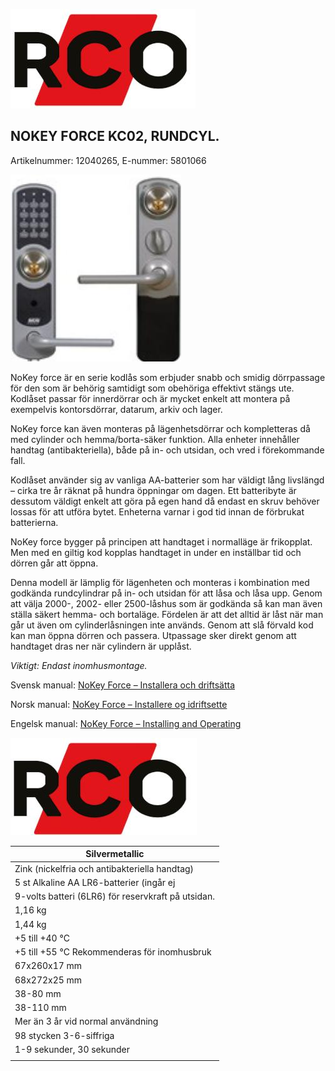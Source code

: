 ![](_page_0_Picture_0.jpeg)

## NOKEY FORCE KC02, RUNDCYL.

Artikelnummer: 12040265, E-nummer: 5801066

![](_page_0_Picture_3.jpeg)

NoKey force är en serie kodlås som erbjuder snabb och smidig dörrpassage för den som är behörig samtidigt som obehöriga effektivt stängs ute. Kodlåset passar för innerdörrar och är mycket enkelt att montera på exempelvis kontorsdörrar, datarum, arkiv och lager.

NoKey force kan även monteras på lägenhetsdörrar och kompletteras då med cylinder och hemma/borta-säker funktion. Alla enheter innehåller handtag (antibakteriella), både på in- och utsidan, och vred i förekommande fall.

Kodlåset använder sig av vanliga AA-batterier som har väldigt lång livslängd – cirka tre år räknat på hundra öppningar om dagen. Ett batteribyte är dessutom väldigt enkelt att göra på egen hand då endast en skruv behöver lossas för att utföra bytet. Enheterna varnar i god tid innan de förbrukat batterierna.

NoKey force bygger på principen att handtaget i normalläge är frikopplat. Men med en giltig kod kopplas handtaget in under en inställbar tid och dörren går att öppna.

Denna modell är lämplig för lägenheten och monteras i kombination med godkända rundcylindrar på in- och utsidan för att låsa och låsa upp. Genom att välja 2000-, 2002- eller 2500-låshus som är godkända så kan man även ställa säkert hemma- och bortaläge. Fördelen är att det alltid är låst när man går ut även om cylinderlåsningen inte används. Genom att slå förvald kod kan man öppna dörren och passera. Utpassage sker direkt genom att handtaget dras ner när cylindern är upplåst.

*Viktigt: Endast inomhusmontage.*

Svensk manual:  [NoKey Force – Installera och driftsätta](https://www.rco.se/File/DownLoadFile?fileId=9c1db7ca-70ce-4dd7-855b-8aaf3ae17283)

Norsk manual:  [NoKey Force – Installere og idriftsette](https://www.rco.se/File/DownLoadFile?fileId=3088d348-8b72-4bed-a91e-b9c5c0642213)

Engelsk manual:  [NoKey Force – Installing and Operating](https://www.rco.se/File/DownLoadFile?fileId=9047b13f-6e97-4081-b5e3-1c30fd264100)

![](_page_1_Picture_0.jpeg)

| Silvermetallic                                     |
|----------------------------------------------------|
| Zink (nickelfria och antibakteriella handtag)      |
| 5 st Alkaline AA LR6-batterier (ingår ej           |
| 9-volts batteri (6LR6) för reservkraft på utsidan. |
| 1,16 kg                                            |
| 1,44 kg                                            |
| +5 till +40 °C                                     |
| +5 till +55 °C Rekommenderas för inomhusbruk       |
| 67x260x17 mm                                       |
| 68x272x25 mm                                       |
| 38-80 mm                                           |
| 38-110 mm                                          |
| Mer än 3 år vid normal användning                  |
| 98 stycken 3-6-siffriga                            |
| 1-9 sekunder, 30 sekunder                          |
|                                                    |